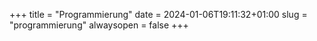 +++
title = "Programmierung"
date = 2024-01-06T19:11:32+01:00
slug = "programmierung"
alwaysopen = false
+++
